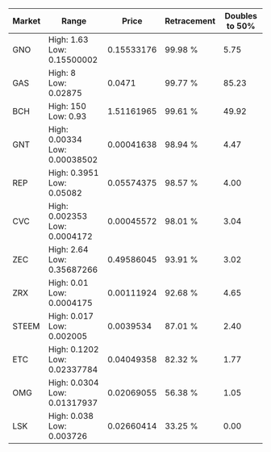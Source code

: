 | Market | Range | Price| Retracement | Doubles to 50% |
| --- | --- | --- | --- | --- |
| GNO | High: 1.63<br />Low: 0.15500002 | 0.15533176 | 99.98 % | 5.75 |
| GAS | High: 8<br />Low: 0.02875 | 0.0471 | 99.77 % | 85.23 |
| BCH | High: 150<br />Low: 0.93 | 1.51161965 | 99.61 % | 49.92 |
| GNT | High: 0.00334<br />Low: 0.00038502 | 0.00041638 | 98.94 % | 4.47 |
| REP | High: 0.3951<br />Low: 0.05082 | 0.05574375 | 98.57 % | 4.00 |
| CVC | High: 0.002353<br />Low: 0.0004172 | 0.00045572 | 98.01 % | 3.04 |
| ZEC | High: 2.64<br />Low: 0.35687266 | 0.49586045 | 93.91 % | 3.02 |
| ZRX | High: 0.01<br />Low: 0.0004175 | 0.00111924 | 92.68 % | 4.65 |
| STEEM | High: 0.017<br />Low: 0.002005 | 0.0039534 | 87.01 % | 2.40 |
| ETC | High: 0.1202<br />Low: 0.02337784 | 0.04049358 | 82.32 % | 1.77 |
| OMG | High: 0.0304<br />Low: 0.01317937 | 0.02069055 | 56.38 % | 1.05 |
| LSK | High: 0.038<br />Low: 0.003726 | 0.02660414 | 33.25 % | 0.00 |
